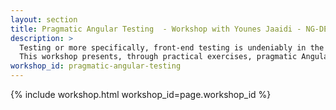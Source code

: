 ```yaml
---
layout: section
title: Pragmatic Angular Testing  - Workshop with Younes Jaaidi - NG-DE 2024 - Angular Conference - Bonn
description: >
  Testing or more specifically, front-end testing is undeniably in the top 3 of the most complex topics associated with Angular & front-end development
  This workshop presents, through practical exercises, pragmatic Angular testing techniques ranging from Object Mothers and Fakes to modern tools like Vitest & Playwright Component Testing. You will also learn how to implement simple, meaningful, maintainable, and above all profitable tests.
workshop_id: pragmatic-angular-testing
---
```


{% include workshop.html workshop_id=page.workshop_id %}
